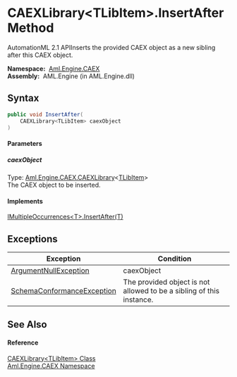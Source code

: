 CAEXLibrary&lt;TLibItem>.InsertAfter Method
===========================================
AutomationML 2.1 APIInserts the provided CAEX object as a new sibling after this CAEX object.

  **Namespace:**  [Aml.Engine.CAEX][1]  
  **Assembly:**  AML.Engine (in AML.Engine.dll)

Syntax
------

```csharp
public void InsertAfter(
	CAEXLibrary<TLibItem> caexObject
)
```

#### Parameters

##### *caexObject*
Type: [Aml.Engine.CAEX.CAEXLibrary][2]&lt;[TLibItem][2]>  
The CAEX object to be inserted.

#### Implements
[IMultipleOccurrences&lt;T>.InsertAfter(T)][3]  


Exceptions
----------

Exception                       | Condition                                                            
------------------------------- | -------------------------------------------------------------------- 
[ArgumentNullException][4]      | caexObject                                                           
[SchemaConformanceException][5] | The provided object is not allowed to be a sibling of this instance. 


See Also
--------

#### Reference
[CAEXLibrary&lt;TLibItem> Class][2]  
[Aml.Engine.CAEX Namespace][1]  

[1]: ../README.md
[2]: README.md
[3]: ../IMultipleOccurrences_1/InsertAfter.md
[4]: https://docs.microsoft.com/dotnet/api/system.argumentnullexception
[5]: ../SchemaConformanceException/README.md
[6]: https://www.automationml.org
[7]: ../../icons/logoShade.png